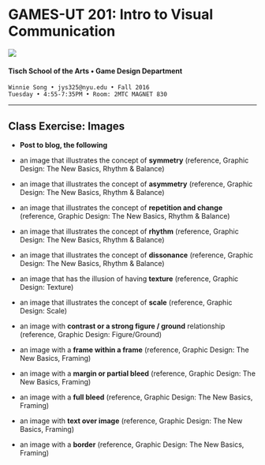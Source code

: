 # GAMES-UT 201: Intro to Visual Communication

![](http://www.fusionfilmfestival.com/wp-content/uploads/2013/01/tisch-logo-left.png)

#### Tisch School of the Arts • Game Design Department

    Winnie Song • jys325@nyu.edu • Fall 2016
    Tuesday • 4:55-7:35PM • Room: 2MTC MAGNET 830

---

## Class Exercise: Images

* **Post to blog, the following**

* an image that illustrates the concept of **symmetry** (reference, Graphic Design: The New Basics, Rhythm & Balance)
* an image that illustrates the concept of **asymmetry** (reference, Graphic Design: The New Basics, Rhythm & Balance)
* an image that illustrates the concept of **repetition and change** (reference, Graphic Design: The New Basics, Rhythm & Balance)
* an image that illustrates the concept of **rhythm** (reference, Graphic Design: The New Basics, Rhythm & Balance)
* an image that illustrates the concept of **dissonance** (reference, Graphic Design: The New Basics, Rhythm & Balance)
* an image that has the illusion of having **texture** (reference, Graphic Design: Texture)
* an image that illustrates the concept of **scale** (reference, Graphic Design: Scale)
* an image with **contrast or a strong figure / ground** relationship (reference, Graphic Design: Figure/Ground)
* an image with a **frame within a frame** (reference, Graphic Design: The New Basics, Framing)
* an image with a **margin or partial bleed** (reference, Graphic Design: The New Basics, Framing)
* an image with a **full bleed** (reference, Graphic Design: The New Basics, Framing)
* an image with **text over image** (reference, Graphic Design: The New Basics, Framing)
* an image with a **border** (reference, Graphic Design: The New Basics, Framing)



